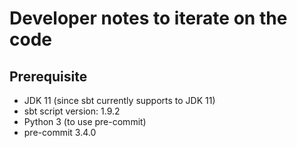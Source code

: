 # Developer notes to iterate on the code

## Prerequisite

* JDK 11 (since sbt currently supports to JDK 11)
* sbt script version: 1.9.2
* Python 3 (to use pre-commit) 
* pre-commit 3.4.0